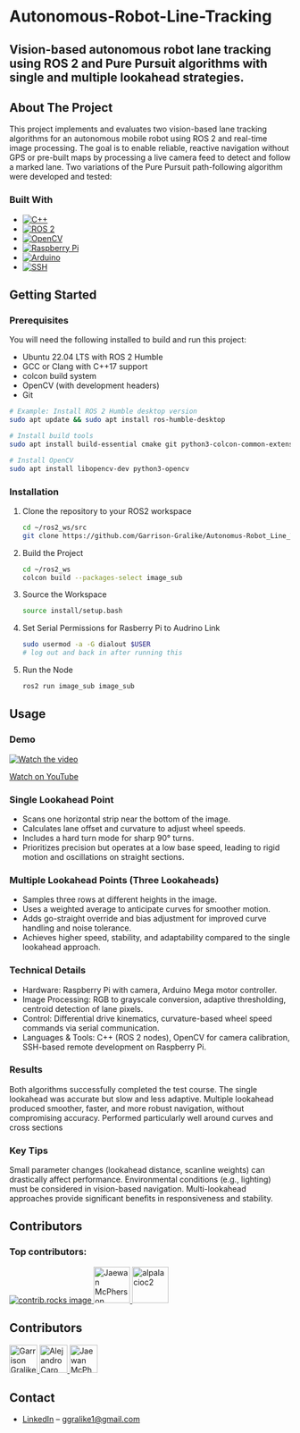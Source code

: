 # Autonomous-Robot-Line-Tracking
## Vision-based autonomous robot lane tracking using ROS 2 and Pure Pursuit algorithms with single and multiple lookahead strategies.

## About The Project
This project implements and evaluates two vision-based lane tracking algorithms for an autonomous mobile robot using ROS 2 and real-time image processing. The goal is to enable reliable, reactive navigation without GPS or pre-built maps by processing a live camera feed to detect and follow a marked lane. Two variations of the Pure Pursuit path-following algorithm were developed and tested: 


### Built With

* [![C++](https://img.shields.io/badge/C++-00599C?style=for-the-badge&logo=cplusplus&logoColor=white)][C++-url]
* [![ROS 2](https://img.shields.io/badge/ROS%202-22314E?style=for-the-badge&logo=ros&logoColor=white)][ROS2-url]
* [![OpenCV](https://img.shields.io/badge/OpenCV-27338e?style=for-the-badge&logo=opencv&logoColor=white)][OpenCV-url]
* [![Raspberry Pi](https://img.shields.io/badge/Raspberry%20Pi-A22846?style=for-the-badge&logo=raspberrypi&logoColor=white)][RaspberryPi-url]
* [![Arduino](https://img.shields.io/badge/Arduino-00979D?style=for-the-badge&logo=arduino&logoColor=white)][Arduino-url]
* [![SSH](https://img.shields.io/badge/SSH-000000?style=for-the-badge&logo=gnubash&logoColor=white)][SSH-url]

[C++-url]: https://isocpp.org/
[ROS2-url]: https://docs.ros.org/en/humble/
[OpenCV-url]: https://opencv.org/
[RaspberryPi-url]: https://www.raspberrypi.com/
[Arduino-url]: https://www.arduino.cc/
[SSH-url]: https://www.ssh.com/academy/ssh





## Getting Started
### Prerequisites

You will need the following installed to build and run this project:

* Ubuntu 22.04 LTS with ROS 2 Humble
* GCC or Clang with C++17 support
* colcon build system
* OpenCV (with development headers)
* Git

```sh
# Example: Install ROS 2 Humble desktop version
sudo apt update && sudo apt install ros-humble-desktop
```

```sh
# Install build tools
sudo apt install build-essential cmake git python3-colcon-common-extensions
```
```sh
# Install OpenCV
sudo apt install libopencv-dev python3-opencv
```

### Installation
1. Clone the repository to your ROS2 workspace
   ```sh
   cd ~/ros2_ws/src
   git clone https://github.com/Garrison-Gralike/Autonomus-Robot_Line_Tracking.git
   ```
2. Build the Project
   ```sh
   cd ~/ros2_ws
   colcon build --packages-select image_sub
   ```
3. Source the Workspace
   ```sh
   source install/setup.bash
   ```
4. Set Serial Permissions for Rasberry Pi to Audrino Link
   ```sh
   sudo usermod -a -G dialout $USER
   # log out and back in after running this
   ```
5. Run the Node
   ```sh
   ros2 run image_sub image_sub
   ```
## Usage 

### Demo

[![Watch the video](https://img.youtube.com/vi/3xNNGDgtfRI/hqdefault.jpg)](https://youtube.com/shorts/3xNNGDgtfRI?si=BMPnr4udRJfGMk4d)

[Watch on YouTube](https://youtube.com/shorts/3xNNGDgtfRI?si=BMPnr4udRJfGMk4d)






### Single Lookahead Point 

- Scans one horizontal strip near the bottom of the image. 
- Calculates lane offset and curvature to adjust wheel speeds. 
- Includes a hard turn mode for sharp 90° turns. 
- Prioritizes precision but operates at a low base speed, leading to rigid motion and oscillations on straight sections. 


### Multiple Lookahead Points (Three Lookaheads) 

- Samples three rows at different heights in the image. 
- Uses a weighted average to anticipate curves for smoother motion. 
- Adds go-straight override and bias adjustment for improved curve handling and noise tolerance. 
- Achieves higher speed, stability, and adaptability compared to the single lookahead approach. 


### Technical Details 

- Hardware: Raspberry Pi with camera, Arduino Mega motor controller. 
- Image Processing: RGB to grayscale conversion, adaptive thresholding, centroid detection of lane pixels. 
- Control: Differential drive kinematics, curvature-based wheel speed commands via serial communication. 
- Languages & Tools: C++ (ROS 2 nodes), OpenCV for camera calibration, SSH-based remote development on Raspberry Pi. 


### Results

Both algorithms successfully completed the test course. The single lookahead was accurate but slow and less adaptive. 
Multiple lookahead produced smoother, faster, and more robust navigation, without compromising accuracy. Performed particularly well around curves and cross sections


### Key Tips 

Small parameter changes (lookahead distance, scanline weights) can drastically affect performance. 
Environmental conditions (e.g., lighting) must be considered in vision-based navigation.
Multi-lookahead approaches provide significant benefits in responsiveness and stability.



## Contributors
### Top contributors:

<a href="https://github.com/Garrison-Gralike/Autonomous-Robot-Line-Tracking/graphs/contributors">
  <img src="https://contrib.rocks/image?repo=Garrison-Gralike/Autonomous-Robot-Line-Tracking" alt="contrib.rocks image" />
</a>

<a href="https://github.com/JaewanM99">
  <img src="https://images.weserv.nl/?url=avatars.githubusercontent.com/u/142799833?v=4&w=100&h=100&fit=cover&mask=circle" width="65" alt="Jaewan McPherson"/>
</a>
<a href="https://github.com/alpalacioc2">
  <img src="https://images.weserv.nl/?url=avatars.githubusercontent.com/u/172043853?v=4&w=100&h=100&fit=cover&mask=circle" width="65" alt="alpalacioc2"/>
</a>





## Contributors

<a href="https://github.com/<Garrison-Gralike>">
  <img src="https://avatars.githubusercontent.com/<Garrison-Gralike>" width="50px" alt="Garrison Gralike"/>
</a>
<a href="https://github.com/<alpalacioc2>">
  <img src="https://avatars.githubusercontent.com/<alpalacioc2>" width="50px" alt="Alejandro Caro"/>
</a>
<a href="https://github.com/<JaewanM99>">
  <img src="https://avatars.githubusercontent.com/<JaewanM99>" width="50px" alt="Jaewan McPherson"/>
</a>


## Contact
- [LinkedIn](https://www.linkedin.com/in/<garrison-gralike-56164b253>) – <ggralike1@gmail.com>


